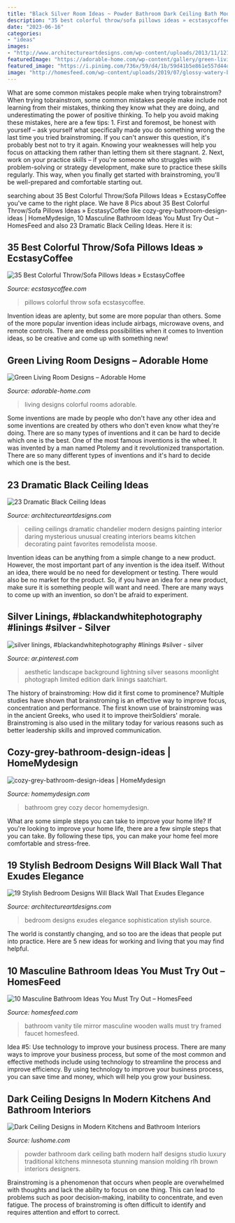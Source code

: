 ```yaml
---
title: "Black Silver Room Ideas ~ Powder Bathroom Dark Ceiling Bath Modern Half Designs Studio Luxury Traditional Kitchens Minnesota Stunning Mansion Molding Rlh Brown Interiors Designers"
description: "35 best colorful throw/sofa pillows ideas » ecstasycoffee"
date: "2023-06-16"
categories:
- "ideas"
images:
- "http://www.architectureartdesigns.com/wp-content/uploads/2013/11/1218.jpg"
featuredImage: "https://adorable-home.com/wp-content/gallery/green-living-room-designs/green-living-room-designs-12.jpg"
featured_image: "https://i.pinimg.com/736x/59/d4/1b/59d41b5e861e557d44d960c1eac4e00a.jpg"
image: "http://homesfeed.com/wp-content/uploads/2019/07/glossy-watery-blue-tile-walls-wooden-bathroom-vanity-with-white-countertop-and-sink-wooden-stool-black-framed-mirror-faucet-and-towel-hangers.jpg"
---
```



What are some common mistakes people make when trying tobrainstrom?
When trying tobrainstrom, some common mistakes people make include not learning from their mistakes, thinking they know what they are doing, and underestimating the power of positive thinking. To help you avoid making these mistakes, here are a few tips: 1. First and foremost, be honest with yourself – ask yourself what specifically made you do something wrong the last time you tried brainstroming. If you can't answer this question, it's probably best not to try it again. Knowing your weaknesses will help you focus on attacking them rather than letting them sit there stagnant. 2. Next, work on your practice skills – if you're someone who struggles with problem-solving or strategy development, make sure to practice these skills regularly. This way, when you finally get started with brainstroming, you'll be well-prepared and comfortable starting out. 
	

		
searching about 35 Best Colorful Throw/Sofa Pillows Ideas » EcstasyCoffee you've came to the right place. We have 8 Pics about 35 Best Colorful Throw/Sofa Pillows Ideas » EcstasyCoffee like cozy-grey-bathroom-design-ideas | HomeMydesign, 10 Masculine Bathroom Ideas You Must Try Out – HomesFeed and also 23 Dramatic Black Ceiling Ideas. Here it is:
		
    
## 35 Best Colorful Throw/Sofa Pillows Ideas » EcstasyCoffee

<img loading=lazy src="https://i0.wp.com/www.ecstasycoffee.com/wp-content/uploads/2016/10/Colorful-Throw-Pillows-33.jpg" onerror="this.onerror=null;this.src='https://tse1.mm.bing.net/th?id=OIP.hZC3L2e6f7DnzlKvRk6BHgHaLI&amp;pid=15.1';" alt="35 Best Colorful Throw/Sofa Pillows Ideas » EcstasyCoffee">

_Source: ecstasycoffee.com_

>pillows colorful throw sofa ecstasycoffee. 

	

Invention ideas are aplenty, but some are more popular than others. Some of the more popular invention ideas include airbags, microwave ovens, and remote controls. There are endless possibilities when it comes to Invention ideas, so be creative and come up with something new!

    
## Green Living Room Designs – Adorable Home

<img loading=lazy src="https://adorable-home.com/wp-content/gallery/green-living-room-designs/green-living-room-designs-12.jpg" onerror="this.onerror=null;this.src='https://tse3.mm.bing.net/th?id=OIP.CV4Zmb184AaU4BKzGeZ0vgHaJ3&amp;pid=15.1';" alt="Green Living Room Designs – Adorable Home">

_Source: adorable-home.com_

>living designs colorful rooms adorable. 

	

Some inventions are made by people who don't have any other idea and some inventions are created by others who don't even know what they're doing. There are so many types of inventions and it can be hard to decide which one is the best. One of the most famous inventions is the wheel. It was invented by a man named Ptolemy and it revolutionized transportation. There are so many different types of inventions and it's hard to decide which one is the best.

    
## 23 Dramatic Black Ceiling Ideas

<img loading=lazy src="http://www.architectureartdesigns.com/wp-content/uploads/2013/11/1218.jpg" onerror="this.onerror=null;this.src='https://tse3.mm.bing.net/th?id=OIP.r30iuVcAAbvnJLobQHG8BwHaLH&amp;pid=15.1';" alt="23 Dramatic Black Ceiling Ideas">

_Source: architectureartdesigns.com_

>ceiling ceilings dramatic chandelier modern designs painting interior daring mysterious unusual creating interiors beams kitchen decorating paint favorites remodelista moose. 

	

Invention ideas can be anything from a simple change to a new product. However, the most important part of any invention is the idea itself. Without an idea, there would be no need for development or testing. There would also be no market for the product. So, if you have an idea for a new product, make sure it is something people will want and need. There are many ways to come up with an invention, so don't be afraid to experiment.

    
## Silver Linings, #blackandwhitephotography #linings #silver - Silver

<img loading=lazy src="https://i.pinimg.com/736x/59/d4/1b/59d41b5e861e557d44d960c1eac4e00a.jpg" onerror="this.onerror=null;this.src='https://tse2.mm.bing.net/th?id=OIP.WdQbXoYeVX1E2WDB6sTgCgHaLH&amp;pid=15.1';" alt="silver linings, #blackandwhitephotography #linings #silver - silver">

_Source: ar.pinterest.com_

>aesthetic landscape background lightning silver seasons moonlight photograph limited edition dark linings saatchiart. 

	

The history of brainstroming: How did it first come to prominence?
Multiple studies have shown that brainstroming is an effective way to improve focus, concentration and performance. The first known use of brainstroming was in the ancient Greeks, who used it to improve theirSoldiers' morale. Brainstroming is also used in the military today for various reasons such as better leadership skills and improved communication.

    
## Cozy-grey-bathroom-design-ideas | HomeMydesign

<img loading=lazy src="https://homemydesign.com/wp-content/uploads/2019/10/cozy-grey-bathroom-design-ideas.jpg" onerror="this.onerror=null;this.src='https://tse3.mm.bing.net/th?id=OIP.KSWVINzlZSqwQDKIyw-q8QHaLP&amp;pid=15.1';" alt="cozy-grey-bathroom-design-ideas | HomeMydesign">

_Source: homemydesign.com_

>bathroom grey cozy decor homemydesign. 

	

What are some simple steps you can take to improve your home life?
If you're looking to improve your home life, there are a few simple steps that you can take. By following these tips, you can make your home feel more comfortable and stress-free.

    
## 19 Stylish Bedroom Designs Will Black Wall That Exudes Elegance

<img loading=lazy src="https://www.architectureartdesigns.com/wp-content/uploads/2016/04/3-55-630x419.jpg" onerror="this.onerror=null;this.src='https://tse4.mm.bing.net/th?id=OIP.3Bfhsnhon-Y2uhhUDW-6wQHaE7&amp;pid=15.1';" alt="19 Stylish Bedroom Designs Will Black Wall That Exudes Elegance">

_Source: architectureartdesigns.com_

>bedroom designs exudes elegance sophistication stylish source. 

	

The world is constantly changing, and so too are the ideas that people put into practice. Here are 5 new ideas for working and living that you may find helpful.

    
## 10 Masculine Bathroom Ideas You Must Try Out – HomesFeed

<img loading=lazy src="http://homesfeed.com/wp-content/uploads/2019/07/glossy-watery-blue-tile-walls-wooden-bathroom-vanity-with-white-countertop-and-sink-wooden-stool-black-framed-mirror-faucet-and-towel-hangers.jpg" onerror="this.onerror=null;this.src='https://tse4.mm.bing.net/th?id=OIP.N5xCtVcMeVKKCkCeCsZV9wHaKy&amp;pid=15.1';" alt="10 Masculine Bathroom Ideas You Must Try Out – HomesFeed">

_Source: homesfeed.com_

>bathroom vanity tile mirror masculine wooden walls must try framed faucet homesfeed. 

	

Idea #5: Use technology to improve your business process.
There are many ways to improve your business process, but some of the most common and effective methods include using technology to streamline the process and improve efficiency. By using technology to improve your business process, you can save time and money, which will help you grow your business.

    
## Dark Ceiling Designs In Modern Kitchens And Bathroom Interiors

<img loading=lazy src="https://www.lushome.com/wp-content/uploads/2019/06/dark-ceiling-designs-black-white-bathroom-7-1.jpg" onerror="this.onerror=null;this.src='https://tse1.mm.bing.net/th?id=OIP._TsE4iSg1BUrgBmsrbbfdAAAAA&amp;pid=15.1';" alt="Dark Ceiling Designs in Modern Kitchens and Bathroom Interiors">

_Source: lushome.com_

>powder bathroom dark ceiling bath modern half designs studio luxury traditional kitchens minnesota stunning mansion molding rlh brown interiors designers. 

	

Brainstroming is a phenomenon that occurs when people are overwhelmed with thoughts and lack the ability to focus on one thing. This can lead to problems such as poor decision-making, inability to concentrate, and even fatigue. The process of brainstroming is often difficult to identify and requires attention and effort to correct.

